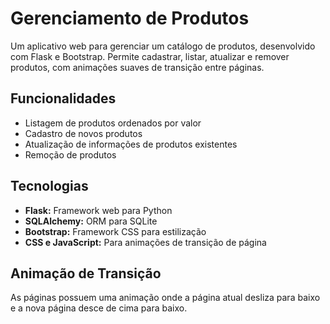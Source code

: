# Gerenciamento de Produtos

Um aplicativo web para gerenciar um catálogo de produtos, desenvolvido com Flask e Bootstrap. Permite cadastrar, listar, atualizar e remover produtos, com animações suaves de transição entre páginas.

## Funcionalidades

- Listagem de produtos ordenados por valor
- Cadastro de novos produtos
- Atualização de informações de produtos existentes
- Remoção de produtos

## Tecnologias

- **Flask:** Framework web para Python
- **SQLAlchemy:** ORM para SQLite
- **Bootstrap:** Framework CSS para estilização
- **CSS e JavaScript:** Para animações de transição de página

## Animação de Transição

As páginas possuem uma animação onde a página atual desliza para baixo e a nova página desce de cima para baixo.
